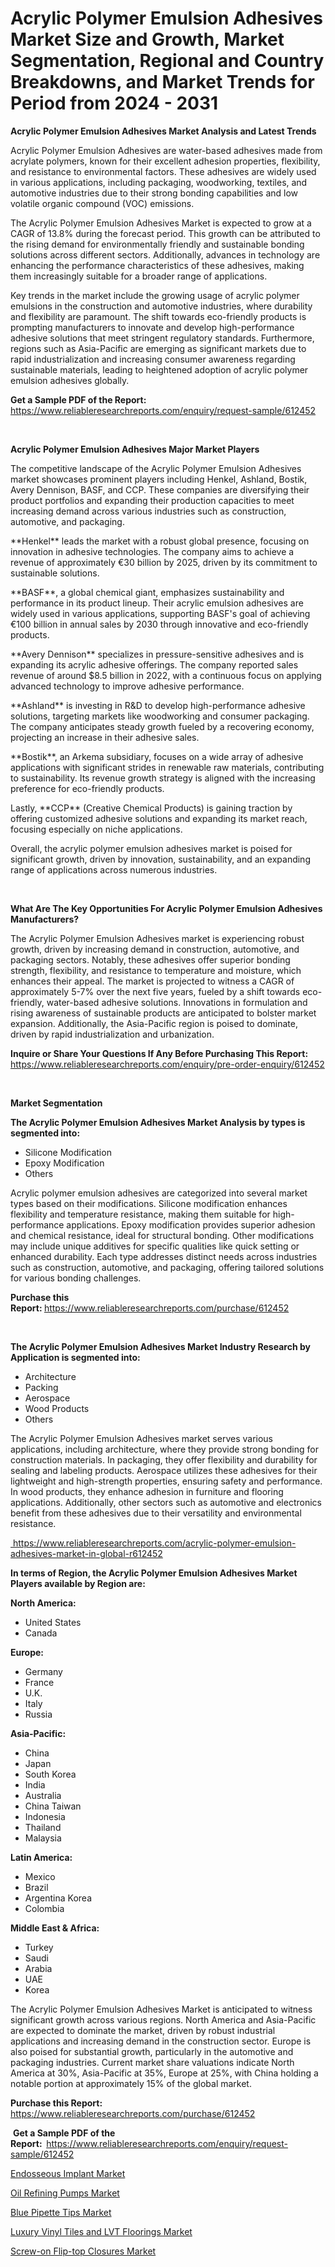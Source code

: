 <p><h1>Acrylic Polymer Emulsion Adhesives Market Size and Growth, Market Segmentation, Regional and Country Breakdowns, and Market Trends for Period from 2024 -  2031</h1></p><p><strong>Acrylic Polymer Emulsion Adhesives Market Analysis and Latest Trends</strong></p>
<p><p>Acrylic Polymer Emulsion Adhesives are water-based adhesives made from acrylate polymers, known for their excellent adhesion properties, flexibility, and resistance to environmental factors. These adhesives are widely used in various applications, including packaging, woodworking, textiles, and automotive industries due to their strong bonding capabilities and low volatile organic compound (VOC) emissions.</p><p>The Acrylic Polymer Emulsion Adhesives Market is expected to grow at a CAGR of 13.8% during the forecast period. This growth can be attributed to the rising demand for environmentally friendly and sustainable bonding solutions across different sectors. Additionally, advances in technology are enhancing the performance characteristics of these adhesives, making them increasingly suitable for a broader range of applications.</p><p>Key trends in the market include the growing usage of acrylic polymer emulsions in the construction and automotive industries, where durability and flexibility are paramount. The shift towards eco-friendly products is prompting manufacturers to innovate and develop high-performance adhesive solutions that meet stringent regulatory standards. Furthermore, regions such as Asia-Pacific are emerging as significant markets due to rapid industrialization and increasing consumer awareness regarding sustainable materials, leading to heightened adoption of acrylic polymer emulsion adhesives globally.</p></p>
<p><strong>Get a Sample PDF of the Report:&nbsp;</strong> <a href="https://www.reliableresearchreports.com/enquiry/request-sample/612452?utm_campaign=112&utm_medium=2&utm_source=Github&utm_content=ia&utm_term=06112024&utm_id=acrylic-polymer-emulsion-adhesives">https://www.reliableresearchreports.com/enquiry/request-sample/612452</a></p>
<p>&nbsp;</p>
<p><strong>Acrylic Polymer Emulsion Adhesives Major Market Players</strong></p>
<p><p>The competitive landscape of the Acrylic Polymer Emulsion Adhesives market showcases prominent players including Henkel, Ashland, Bostik, Avery Dennison, BASF, and CCP. These companies are diversifying their product portfolios and expanding their production capacities to meet increasing demand across various industries such as construction, automotive, and packaging.</p><p>**Henkel** leads the market with a robust global presence, focusing on innovation in adhesive technologies. The company aims to achieve a revenue of approximately €30 billion by 2025, driven by its commitment to sustainable solutions. </p><p>**BASF**, a global chemical giant, emphasizes sustainability and performance in its product lineup. Their acrylic emulsion adhesives are widely used in various applications, supporting BASF's goal of achieving €100 billion in annual sales by 2030 through innovative and eco-friendly products.</p><p>**Avery Dennison** specializes in pressure-sensitive adhesives and is expanding its acrylic adhesive offerings. The company reported sales revenue of around $8.5 billion in 2022, with a continuous focus on applying advanced technology to improve adhesive performance.</p><p>**Ashland** is investing in R&D to develop high-performance adhesive solutions, targeting markets like woodworking and consumer packaging. The company anticipates steady growth fueled by a recovering economy, projecting an increase in their adhesive sales.</p><p>**Bostik**, an Arkema subsidiary, focuses on a wide array of adhesive applications with significant strides in renewable raw materials, contributing to sustainability. Its revenue growth strategy is aligned with the increasing preference for eco-friendly products.</p><p>Lastly, **CCP** (Creative Chemical Products) is gaining traction by offering customized adhesive solutions and expanding its market reach, focusing especially on niche applications. </p><p>Overall, the acrylic polymer emulsion adhesives market is poised for significant growth, driven by innovation, sustainability, and an expanding range of applications across numerous industries.</p></p>
<p>&nbsp;</p>
<p><strong>What Are The Key Opportunities For Acrylic Polymer Emulsion Adhesives Manufacturers?</strong></p>
<p><p>The Acrylic Polymer Emulsion Adhesives market is experiencing robust growth, driven by increasing demand in construction, automotive, and packaging sectors. Notably, these adhesives offer superior bonding strength, flexibility, and resistance to temperature and moisture, which enhances their appeal. The market is projected to witness a CAGR of approximately 5-7% over the next five years, fueled by a shift towards eco-friendly, water-based adhesive solutions. Innovations in formulation and rising awareness of sustainable products are anticipated to bolster market expansion. Additionally, the Asia-Pacific region is poised to dominate, driven by rapid industrialization and urbanization.</p></p>
<p><strong>Inquire or Share Your Questions If Any Before Purchasing This Report:</strong> <a href="https://www.reliableresearchreports.com/enquiry/pre-order-enquiry/612452?utm_campaign=112&utm_medium=2&utm_source=Github&utm_content=ia&utm_term=06112024&utm_id=acrylic-polymer-emulsion-adhesives">https://www.reliableresearchreports.com/enquiry/pre-order-enquiry/612452</a></p>
<p>&nbsp;</p>
<p><strong>Market Segmentation</strong></p>
<p><strong>The Acrylic Polymer Emulsion Adhesives Market Analysis by types is segmented into:</strong></p>
<p><ul><li>Silicone Modification</li><li>Epoxy Modification</li><li>Others</li></ul></p>
<p><p>Acrylic polymer emulsion adhesives are categorized into several market types based on their modifications. Silicone modification enhances flexibility and temperature resistance, making them suitable for high-performance applications. Epoxy modification provides superior adhesion and chemical resistance, ideal for structural bonding. Other modifications may include unique additives for specific qualities like quick setting or enhanced durability. Each type addresses distinct needs across industries such as construction, automotive, and packaging, offering tailored solutions for various bonding challenges.</p></p>
<p><strong>Purchase this Report:&nbsp;</strong><a href="https://www.reliableresearchreports.com/purchase/612452?utm_campaign=112&utm_medium=2&utm_source=Github&utm_content=ia&utm_term=06112024&utm_id=acrylic-polymer-emulsion-adhesives">https://www.reliableresearchreports.com/purchase/612452</a></p>
<p>&nbsp;</p>
<p><strong>The Acrylic Polymer Emulsion Adhesives Market Industry Research by Application is segmented into:</strong></p>
<p><ul><li>Architecture</li><li>Packing</li><li>Aerospace</li><li>Wood Products</li><li>Others</li></ul></p>
<p><p>The Acrylic Polymer Emulsion Adhesives market serves various applications, including architecture, where they provide strong bonding for construction materials. In packaging, they offer flexibility and durability for sealing and labeling products. Aerospace utilizes these adhesives for their lightweight and high-strength properties, ensuring safety and performance. In wood products, they enhance adhesion in furniture and flooring applications. Additionally, other sectors such as automotive and electronics benefit from these adhesives due to their versatility and environmental resistance.</p></p>
<p><a href="https://www.reliableresearchreports.com/acrylic-polymer-emulsion-adhesives-market-in-global-r612452?utm_campaign=112&utm_medium=2&utm_source=Github&utm_content=ia&utm_term=06112024&utm_id=acrylic-polymer-emulsion-adhesives">&nbsp;https://www.reliableresearchreports.com/acrylic-polymer-emulsion-adhesives-market-in-global-r612452</a></p>
<p><strong>In terms of Region, the Acrylic Polymer Emulsion Adhesives Market Players available by Region are:</strong></p>
<p>
    <p> <strong> North America: </strong>
        <ul>
            <li>United States</li>
            <li>Canada</li>
        </ul>
        </p> 
    <p> <strong> Europe: </strong>
        <ul>
            <li>Germany</li>
            <li>France</li>
            <li>U.K.</li>
            <li>Italy</li>
            <li>Russia</li>
        </ul>
        </p> 
    <p> <strong> Asia-Pacific: </strong>
        <ul>
            <li>China</li>
            <li>Japan</li>
            <li>South Korea</li>
            <li>India</li>
            <li>Australia</li>
            <li>China Taiwan</li>
            <li>Indonesia</li>
            <li>Thailand</li>
            <li>Malaysia</li>
        </ul>
        </p> 
    <p> <strong> Latin America: </strong>
        <ul>
            <li>Mexico</li>
            <li>Brazil</li>
            <li>Argentina Korea</li>
            <li>Colombia</li>
        </ul>
        </p> 
    <p> <strong> Middle East & Africa: </strong>
        <ul>
            <li>Turkey</li>
            <li>Saudi</li>
            <li>Arabia</li>
            <li>UAE</li>
            <li>Korea</li>
        </ul>
    </p>
    </p>
<p><p>The Acrylic Polymer Emulsion Adhesives Market is anticipated to witness significant growth across various regions. North America and Asia-Pacific are expected to dominate the market, driven by robust industrial applications and increasing demand in the construction sector. Europe is also poised for substantial growth, particularly in the automotive and packaging industries. Current market share valuations indicate North America at 30%, Asia-Pacific at 35%, Europe at 25%, with China holding a notable portion at approximately 15% of the global market.</p></p>
<p><strong>Purchase this Report: </strong><a href="https://www.reliableresearchreports.com/purchase/612452?utm_campaign=112&utm_medium=2&utm_source=Github&utm_content=ia&utm_term=06112024&utm_id=acrylic-polymer-emulsion-adhesives">https://www.reliableresearchreports.com/purchase/612452</a></p>
<p>&nbsp;<strong>Get a Sample PDF of the Report:&nbsp;&nbsp;</strong><a href="https://www.reliableresearchreports.com/enquiry/request-sample/612452?utm_campaign=112&utm_medium=2&utm_source=Github&utm_content=ia&utm_term=06112024&utm_id=acrylic-polymer-emulsion-adhesives">https://www.reliableresearchreports.com/enquiry/request-sample/612452</a></p>
<p><strong></strong></p>
<p><p><a href="https://issuu.com/reportprime-2/docs/endosseous-implant-market-size-2030_6e7aff4c52f811?utm_campaign=112&utm_medium=2&utm_source=Github&utm_content=ia&utm_term=06112024&utm_id=acrylic-polymer-emulsion-adhesives">Endosseous Implant Market</a></p><p><a href="https://www.linkedin.com/pulse/oil-refining-pumps-market-global-regional-analysis-focus-region-uthbc?utm_campaign=112&utm_medium=2&utm_source=Github&utm_content=ia&utm_term=06112024&utm_id=acrylic-polymer-emulsion-adhesives">Oil Refining Pumps Market</a></p><p><a href="https://issuu.com/reportprime-2/docs/blue-pipette-tips-market-size-2030._d8442ac45bc643?utm_campaign=112&utm_medium=2&utm_source=Github&utm_content=ia&utm_term=06112024&utm_id=acrylic-polymer-emulsion-adhesives">Blue Pipette Tips Market</a></p><p><a href="https://github.com/inouyeaowaugh3/Market-Research-Report-List-1/blob/main/luxury-vinyl-tiles-and-lvt-floorings-market.md?utm_campaign=112&utm_medium=2&utm_source=Github&utm_content=ia&utm_term=06112024&utm_id=acrylic-polymer-emulsion-adhesives">Luxury Vinyl Tiles and LVT Floorings Market</a></p><p><a href="https://www.linkedin.com/pulse/analyzing-screw-on-flip-top-closures-market-dynamics-growth-loa6c?utm_campaign=112&utm_medium=2&utm_source=Github&utm_content=ia&utm_term=06112024&utm_id=acrylic-polymer-emulsion-adhesives">Screw-on Flip-top Closures Market</a></p></p>